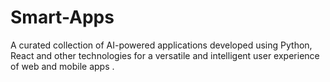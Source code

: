 # Smart-Apps
A curated collection of AI-powered applications developed using Python, React and other technologies for a versatile and intelligent user experience of web and mobile apps .
